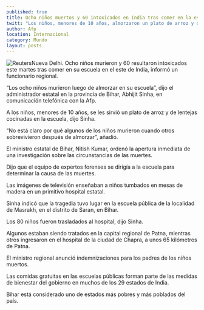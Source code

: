 ```yaml
---
published: true
title: Ocho niños muertos y 60 intoxicados en India tras comer en la escuela
twitt: "Los niños, menores de 10 años, almorzaron un plato de arroz y de lentejas. Autoridades ordenaron una investigación inmediata"
author: Afp
location: Internacional
category: Mundo
layout: posts
---
```


![Reuters](http://i.imgur.com/PkUfjKSm.jpg)Nueva Delhi. Ocho niños murieron y 60 resultaron intoxicados este martes tras comer en su escuela en el este de India, informó un funcionario regional.

“Los ocho niños murieron luego de almorzar en su escuela”, dijo el administrador estatal en la provincia de Bihar, Abhijit Sinha, en comunicación telefónica con la Afp.

A los niños, menores de 10 años, se les sirvió un plato de arroz y de lentejas cocinadas en la escuela, dijo Sinha.

“No está claro por qué algunos de los niños murieron cuando otros sobrevivieron después de almorzar”, añadió.

El ministro estatal de Bihar, Nitish Kumar, ordenó la apertura inmediata de una investigación sobre las circunstancias de las muertes.

Dijo que el equipo de expertos forenses se dirigía a la escuela para determinar la causa de las muertes.

Las imágenes de televisión enseñaban a niños tumbados en mesas de madera en un primitivo hospital estatal.

Sinha indicó que la tragedia tuvo lugar en la escuela pública de la localidad de Masrakh, en el distrito de Saran, en Bihar.

Los 80 niños fueron trasladados al hospital, dijo Sinha.

Algunos estaban siendo tratados en la capital regional de Patna, mientras otros ingresaron en el hospital de la ciudad de Chapra, a unos 65 kilómetros de Patna.

El ministro regional anunció indemnizaciones para los padres de los niños muertos.

Las comidas gratuitas en las escuelas públicas forman parte de las medidas de bienestar del gobierno en muchos de los 29 estados de India.

Bihar está considerado uno de estados más pobres y más poblados del país.
